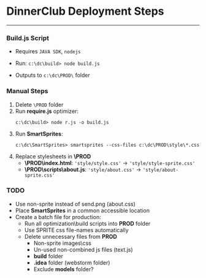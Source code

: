 # DinnerClub Deployment Steps
-----------------------------


### Build.js Script

- Requires `JAVA SDK`, `nodejs`

- Run: `c:\dc\build> node build.js`

- Outputs to `c:\dc\PROD\` folder



### Manual Steps

1. Delete `\PROD` folder
2. Run **require.js** optimizer:
    ```
    c:\dc\build> node r.js -o build.js
    ```
3. Run **SmartSprites**:
    ```
    c:\dc\SmartSprites> smartsprites --css-files c:\dc\PROD\style\*.css
    ```
4. Replace stylesheets in **\PROD**
    - **\PROD\index.html**:
      `'style/style.css'` -> `'style/style-sprite.css'`
    - **\PROD\scripts\about.js**:
      `'style/about.css'` -> `'style/about-sprite.css'`



### TODO

- Use non-sprite instead of send.png (about.css)
- Place **SmartSprites** in a common accessible location
- Create a batch file for production:
    - Run all optimization\build scripts into **PROD** folder
    - Use SPRITE css file-names automatically
    - Delete unnecessary files from **PROD**
        - Non-sprite images\css
        - Un-used non-combined js files (text.js)
        - **build** folder
        - **.idea** folder (webstorm folder)
        - Exclude **models** folder?